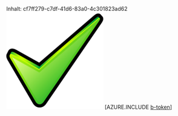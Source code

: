 Inhalt: cf7ff279-c7df-41d6-83a0-4c301823ad62![Bild](bb15a6de-2a7f-4fbf-829f-c72020612ba5.png)
[AZURE.INCLUDE [b-token](faff8914-48cb-43f5-ad92-9a6d7302435f.md)]
